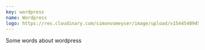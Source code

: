 ```yaml
---
key: wordpress
name: Wordpress
logo: https://res.cloudinary.com/simonvomeyser/image/upload/v1544540945/simonvomeyser.de/tech-logo-wordpress.png
---
```


Some words about wordpress